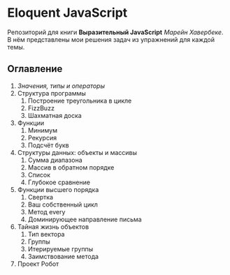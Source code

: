 # Eloquent JavaScript

Репозиторий для книги **Выразительный JavaScript** *Марейн Хавербеке*. В нём представлены мои решения задач из упражнений для каждой темы.

## Оглавление

 1. *Значения, типы и операторы*
 2. Структура программы
	 1. Построение треугольника в цикле
	 2. FizzBuzz
	 3. Шахматная доска
 3. Функции
	 1. Минимум
	 2. Рекурсия
	 3. Подсчёт букв
 4. Структуры данных: объекты и массивы
	 1. Сумма диапазона
	 2. Массив в обратном порядке
	 3. Список
	 4. Глубокое сравнение
 5. Функции высшего порядка
	 1. Свертка
	 2. Ваш собственный цикл
	 3. Метод every
	 4. Доминирующее направление письма
 6. Тайная жизнь объектов
	 1. Тип вектора
	 2. Группы
	 3. Итерируемые группы
	 4. Заимствование метода
 7. Проект Робот
